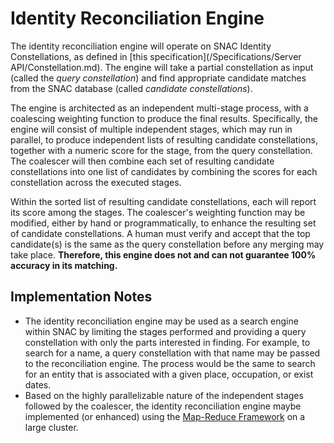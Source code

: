 # Identity Reconciliation Engine

The identity reconciliation engine will operate on SNAC Identity Constellations, as defined in [this specification](/Specifications/Server API/Constellation.md).  The engine will take a partial constellation as input (called the _query constellation_) and find appropriate candidate matches from the SNAC database (called _candidate constellations_).

The engine is architected as an independent multi-stage process, with a coalescing weighting function to produce the final results.  Specifically, the engine will consist of multiple independent stages, which may run in parallel, to produce independent lists of resulting candidate constellations, together with a numeric score for the stage, from the query constellation.  The coalescer will then combine each set of resulting candidate constellations into one list of candidates by combining the scores for each constellation across the executed stages.

Within the sorted list of resulting candidate constellations, each will report its score among the stages.  The coalescer's weighting function may be modified, either by hand or programmatically, to enhance the resulting set of candidate constellations.  A human must verify and accept that the top candidate(s) is the same as the query constellation before any merging may take place. **Therefore, this engine does not and can not guarantee 100% accuracy in its matching.**

## Implementation Notes

* The identity reconciliation engine may be used as a search engine within SNAC by limiting the stages performed and providing a query constellation with only the parts interested in finding.  For example, to search for a name, a query constellation with that name may be passed to the reconciliation engine.  The process would be the same to search for an entity that is associated with a given place, occupation, or exist dates.
* Based on the highly parallelizable nature of the independent stages followed by the coalescer, the identity reconciliation engine maybe implemented (or enhanced) using the [Map-Reduce Framework](http://static.googleusercontent.com/media/research.google.com/en//archive/mapreduce-osdi04.pdf) on a large cluster.
